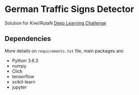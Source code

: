 # German Traffic Signs Detector

Solution for Kiwi/RutaN [Deep Learning Challenge](https://github.com/KiwiCampusChallenge/Kiwi-Campus-Challenge/blob/master/Deep-Learning-Challenge.md)

## Dependencies
More details on `requirements.txt` file, main packages are:

- Python 3.6.3
- numpy
- Click
- tensorflow
- scikit-learn
- jupyter